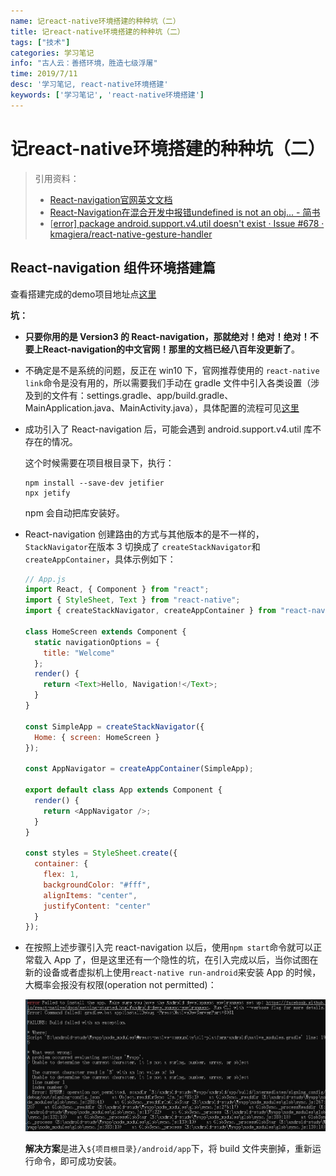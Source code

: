 ```yaml
---
name: 记react-native环境搭建的种种坑（二）
title: 记react-native环境搭建的种种坑（二）
tags: ["技术"]
categories: 学习笔记
info: "古人云：善搭环境，胜造七级浮屠"
time: 2019/7/11
desc: '学习笔记, react-native环境搭建'
keywords: ['学习笔记', 'react-native环境搭建']
---
```


# 记react-native环境搭建的种种坑（二）

> 引用资料：
>
> - [React-navigation官网英文文档](https://reactnavigation.org/docs/en/getting-started.html)
> - [React-Navigation在混合开发中报错undefined is not an obj... - 简书](https://www.jianshu.com/p/066f95cde865)
> - [[error\] package android.support.v4.util doesn't exist · Issue #678 · kmagiera/react-native-gesture-handler](https://github.com/kmagiera/react-native-gesture-handler/issues/678)

## React-navigation 组件环境搭建篇

查看搭建完成的demo项目地址点[这里](https://github.com/Liubasara/react-native-study/tree/46b2cb9ca2e49780944d69733cdb167fffe6f554)

**坑：**

- **只要你用的是 Version3 的 React-navigation，那就绝对！绝对！绝对！不要上React-navigation的中文官网！那里的文档已经八百年没更新了**。

- 不确定是不是系统的问题，反正在 win10 下，官网推荐使用的 `react-native link`命令是没有用的，所以需要我们手动在 gradle 文件中引入各类设置（涉及到的文件有：settings.gradle、app/build.gradle、MainApplication.java、MainActivity.java），具体配置的流程可见[这里](https://www.jianshu.com/p/066f95cde865)

- 成功引入了 React-navigation 后，可能会遇到 android.support.v4.util 库不存在的情况。

  这个时候需要在项目根目录下，执行：

  ```shell
  npm install --save-dev jetifier
  npx jetify
  ```

  npm 会自动把库安装好。

- React-navigation 创建路由的方式与其他版本的是不一样的，`StackNavigator`在版本 3 切换成了 `createStackNavigator`和`createAppContainer`，具体示例如下：

  ```javascript
  // App.js
  import React, { Component } from "react";
  import { StyleSheet, Text } from "react-native";
  import { createStackNavigator, createAppContainer } from "react-navigation";
  
  class HomeScreen extends Component {
    static navigationOptions = {
      title: "Welcome"
    };
    render() {
      return <Text>Hello, Navigation!</Text>;
    }
  }
  
  const SimpleApp = createStackNavigator({
    Home: { screen: HomeScreen }
  });
  
  const AppNavigator = createAppContainer(SimpleApp);
  
  export default class App extends Component {
    render() {
      return <AppNavigator />;
    }
  }
  
  const styles = StyleSheet.create({
    container: {
      flex: 1,
      backgroundColor: "#fff",
      alignItems: "center",
      justifyContent: "center"
    }
  });
  ```

- 在按照上述步骤引入完 react-navigation 以后，使用`npm start`命令就可以正常载入 App 了，但是这里还有一个隐性的坑，在引入完成以后，当你试图在新的设备或者虚拟机上使用`react-native run-android`来安装 App 的时候，大概率会报没有权限(operation not permitted)：

  ![reactNavigationKeng.jpg](./images/reactNavigationKeng.jpg)

  **解决方案**是进入`${项目根目录}/android/app`下，将 build 文件夹删掉，重新运行命令，即可成功安装。